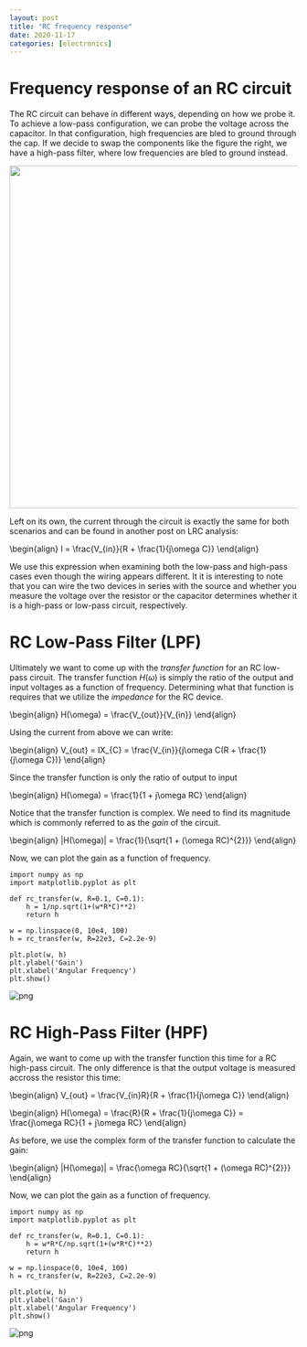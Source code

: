 ```yaml
---
layout: post
title: "RC frequency response"
date: 2020-11-17
categories: [electronics]
---
```


# Frequency response of an RC circuit

The RC circuit can behave in different ways, depending on how we probe it. To achieve a low-pass configuration, we can probe the voltage across the capacitor. In that configuration, high frequencies are bled to ground through the cap. If we decide to swap the components like the figure the right, we have a high-pass filter, where low frequencies are bled to ground instead.

 <img src="../../images/lpf-hpf.png" width="600"/>

Left on its own, the current through the circuit is exactly the same for both scenarios and can be found in another post on LRC analysis:

\begin{align}
I = \frac{V_{in}}{R + \frac{1}{j\omega C}}
\end{align}

We use this expression when examining both the low-pass and high-pass cases even though the wiring appears different. It it is interesting to note that you can wire the two devices in series with the source and whether you measure the voltage over the resistor or the capacitor determines whether it is a high-pass or low-pass circuit, respectively.


# RC Low-Pass Filter (LPF)

Ultimately we want to come up with the *transfer function* for an RC low-pass circuit. The transfer function $H(\omega)$ is simply the ratio of the output and input voltages as a function of frequency. Determining what that function is requires that we utilize the *impedance* for the RC device.

\begin{align}
H(\omega) = \frac{V_{out}}{V_{in}}
\end{align}

Using the current from above we can write:

\begin{align}
V_{out} = IX_{C} = \frac{V_{in}}{j\omega C(R + \frac{1}{j\omega C})}
\end{align}

Since the transfer function is only the ratio of output to input

\begin{align}
H(\omega) = \frac{1}{1 + j\omega RC}
\end{align}

Notice that the transfer function is complex. We need to find its magnitude which is commonly referred to as the *gain* of the circuit.

\begin{align}
|H(\omega)| = \frac{1}{\sqrt{1 + (\omega RC)^{2}}}
\end{align}

Now, we can plot the gain as a function of frequency.


```code
import numpy as np
import matplotlib.pyplot as plt

def rc_transfer(w, R=0.1, C=0.1):
    h = 1/np.sqrt(1+(w*R*C)**2)
    return h

w = np.linspace(0, 10e4, 100)
h = rc_transfer(w, R=22e3, C=2.2e-9)

plt.plot(w, h)
plt.ylabel('Gain')
plt.xlabel('Angular Frequency')
plt.show()
```


![png](frequency-response-of-an-rc-circuit_files/frequency-response-of-an-rc-circuit_1_0.png)


# RC High-Pass Filter (HPF)

Again, we want to come up with the transfer function this time for a RC high-pass circuit. The only difference is that the output voltage is measured accross the resistor this time:

\begin{align}
V_{out} = \frac{V_{in}R}{R + \frac{1}{j\omega C}}
\end{align}

\begin{align}
H(\omega) = \frac{R}{R + \frac{1}{j\omega C}} = \frac{j\omega RC}{1 + j\omega RC}
\end{align}

As before, we use the complex form of the transfer function to calculate the gain:

\begin{align}
|H(\omega)| = \frac{\omega RC}{\sqrt{1 + (\omega RC)^{2}}}
\end{align}

Now, we can plot the gain as a function of frequency.


```code
import numpy as np
import matplotlib.pyplot as plt

def rc_transfer(w, R=0.1, C=0.1):
    h = w*R*C/np.sqrt(1+(w*R*C)**2)
    return h

w = np.linspace(0, 10e4, 100)
h = rc_transfer(w, R=22e3, C=2.2e-9)

plt.plot(w, h)
plt.ylabel('Gain')
plt.xlabel('Angular Frequency')
plt.show()
```


![png](frequency-response-of-an-rc-circuit_files/frequency-response-of-an-rc-circuit_3_0.png)



```code

```
